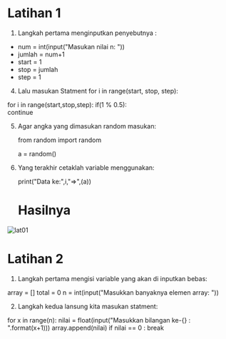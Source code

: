 # Latihan 1

1. Langkah pertama menginputkan penyebutnya :

- num = int(input("Masukan nilai n: ")) 
- jumlah = num+1 
- start = 1 
- stop = jumlah 
- step = 1 

4. Lalu masukan Statment for i in range(start, stop, step):

for i in range(start,stop,step):
    if(1 % 0.5):   
        continue
        
5. Agar angka yang dimasukan random masukan:

    from random import random 
    
    a = random()

6. Yang terakhir cetaklah variable menggunakan:

    print("Data ke:",i,"=>",(a))
    
    # Hasilnya
![lat01](https://user-images.githubusercontent.com/56239989/68085468-fa90d280-fe73-11e9-84b5-a0c46022a927.jpg)


# Latihan 2

1. Langkah pertama mengisi variable yang akan di inputkan bebas:

array = []
total = 0
n = int(input("Masukkan banyaknya elemen array: "))

2. Langkah kedua lansung kita masukan statment:

for x in range(n):
    nilai = float(input("Masukkan bilangan ke-{} : ".format(x+1)))
    array.append(nilai)
    if nilai == 0 :
         break

